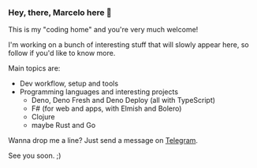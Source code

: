 ### Hey, there, Marcelo here 👋

This is my "coding home" and you're very much welcome!

I'm working on a bunch of interesting stuff that will slowly
appear here, so follow if you'd like to know more.

Main topics are:

- Dev workflow, setup and tools
- Programming languages and interesting projects
  - Deno, Deno Fresh and Deno Deploy (all with TypeScript)
  - F# (for web and apps, with Elmish and Bolero)
  - Clojure
  - maybe Rust and Go

Wanna drop me a line? Just send a message on [Telegram](https://bit.ly/3NwNHXK).

See you soon. ;)

<!--
**marcelocra/marcelocra** is a ✨ _special_ ✨ repository because its `README.md` (this file) appears on your GitHub profile.

Here are some ideas to get you started:

- 🔭 I’m currently working on ...
- 🌱 I’m currently learning ...
- 👯 I’m looking to collaborate on ...
- 🤔 I’m looking for help with ...
- 💬 Ask me about ...
- 📫 How to reach me: ...
- 😄 Pronouns: ...
- ⚡ Fun fact: ...
-->
